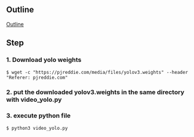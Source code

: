 ## Outline
[Outline](https://docs.google.com/document/d/16HcdIKvMB97d2gydlFqHKQb4_p1PVJcMyHXl627Tp4I/edit)



## Step
### 1. Download yolo weights
    $ wget -c "https://pjreddie.com/media/files/yolov3.weights" --header "Referer: pjreddie.com"


### 2. put the downloaded yolov3.weights in the same directory with video_yolo.py


### 3. execute python file
    $ python3 video_yolo.py

